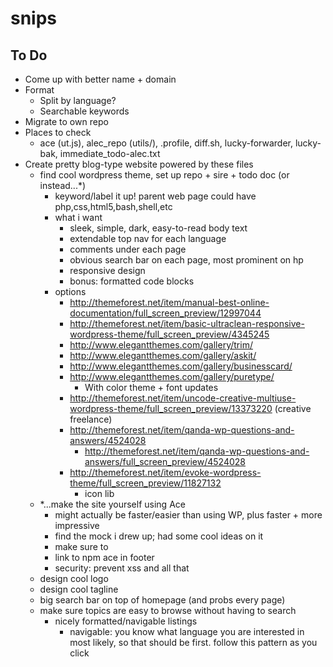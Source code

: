 # snips


## To Do
- Come up with better name + domain
- Format
	- Split by language?
	- Searchable keywords
- Migrate to own repo
- Places to check
	- ace (ut.js), alec_repo (utils/), .profile, diff.sh, lucky-forwarder, lucky-bak, immediate_todo-alec.txt
- Create pretty blog-type website powered by these files
	- find cool wordpress theme, set up repo + sire + todo doc (or instead...*)
		- keyword/label it up! parent web page could have php,css,html5,bash,shell,etc
		- what i want
			- sleek, simple, dark, easy-to-read body text
			- extendable top nav for each language
			- comments under each page
			- obvious search bar on each page, most prominent on hp
			- responsive design
			- bonus: formatted code blocks
		- options
			- http://themeforest.net/item/manual-best-online-documentation/full_screen_preview/12997044
			- http://themeforest.net/item/basic-ultraclean-responsive-wordpress-theme/full_screen_preview/4345245
			- http://www.elegantthemes.com/gallery/trim/
			- http://www.elegantthemes.com/gallery/askit/
			- http://www.elegantthemes.com/gallery/businesscard/
			- http://www.elegantthemes.com/gallery/puretype/
				- With color theme + font updates
			- http://themeforest.net/item/uncode-creative-multiuse-wordpress-theme/full_screen_preview/13373220 (creative freelance)
			- http://themeforest.net/item/qanda-wp-questions-and-answers/4524028
				- http://themeforest.net/item/qanda-wp-questions-and-answers/full_screen_preview/4524028
			- http://themeforest.net/item/evoke-wordpress-theme/full_screen_preview/11827132
				- icon lib
	- *...make the site yourself using Ace
		- might actually be faster/easier than using WP, plus faster + more impressive
		- find the mock i drew up; had some cool ideas on it
		- make sure to 
		- link to npm ace in footer
		- security: prevent xss and all that
	- design cool logo
	- design cool tagline
	- big search bar on top of homepage (and probs every page)
	- make sure topics are easy to browse without having to search
		- nicely formatted/navigable listings
			- navigable: you know what language you are interested in most likely, so that should be first. follow this pattern as you click


<!--

- - - WISHLIST - - -

`sed` replace something(s) with newlines or tabs; e.g. for ../utils/parse_tickets.sh

truncate / split a file
	did this before

pv (apt-get install pv)
	pv /tmp/db.bak.sql | mysql -h... -u... -p... db

disk space
	ls -lh
	mounts/file systems: df -v
	files: du -skh *
		du -skh * | sort

var a; getStuff(function(a){ doStuff(); }); function doStuff(){ console.log('a',a); }

- find bigQuery or bigInsert method i made
	- along the lines of whats going on in packages/datalogix/mage.js and packages/datalogix/insertoffers.js

grepl (grep last N lines of a file)

git log ":(exclude)"
	git --no-pager diff 20150805l_release..20150821q_release -- . ":(exclude)vendor" ":(exclude)data/" ":(exclude)lib/"

tr (adding/removing newlines)

how to echo to stderr

apropos
	e.g. `apropos split`

php vs js:
	$a = 1 ? 1 : 2 ? 2 : 3;
	$a = 1 ? 1 : (2 ? 2 : 3);


-->